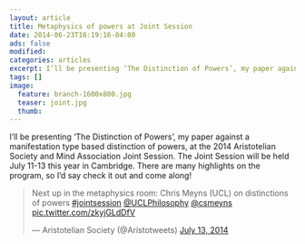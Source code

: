```yaml
---
layout: article
title: Metaphysics of powers at Joint Session
date: 2014-06-23T16:19:16-04:00
ads: false
modified:
categories: articles
excerpt: I’ll be presenting ‘The Distinction of Powers’, my paper against a manifestation type based distinction of powers, at the 2014 Aristotelian Society and Mind Association Joint Session.
tags: []
image:
  feature: branch-1600x800.jpg
  teaser: joint.jpg
  thumb:
---
```


I’ll be presenting ‘The Distinction of Powers’, my paper against a manifestation type based distinction of powers, at the 2014 Aristotelian Society and Mind Association Joint Session. The Joint Session will be held July 11-13 this year in Cambridge. There are many highlights on the program, so I’d say check it out and come along!

<blockquote class="twitter-tweet" lang="en"><p>Next up in the metaphysics room: Chris Meyns (UCL) on distinctions of powers <a href="https://twitter.com/hashtag/jointsession?src=hash">#jointsession</a> <a href="https://twitter.com/UCLPhilosophy">@UCLPhilosophy</a> <a href="https://twitter.com/csmeyns">@csmeyns</a> <a href="http://t.co/zkyjGLdDfV">pic.twitter.com/zkyjGLdDfV</a></p>&mdash; Aristotelian Society (@Aristotweets) <a href="https://twitter.com/Aristotweets/statuses/488326872816562176">July 13, 2014</a></blockquote>
<script async src="//platform.twitter.com/widgets.js" charset="utf-8"></script>